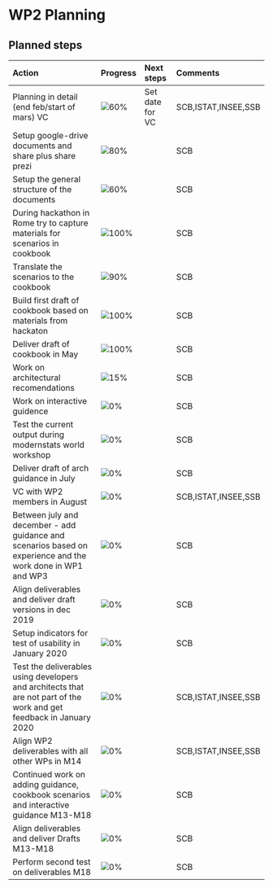 ﻿# WP2 Planning

## Planned steps

| Action  | Progress | Next steps | Comments |
|:--|:--|:--|:--|
|Planning in detail (end feb/start of mars) VC|![60%](http://progressed.io/bar/30)|Set date for VC|SCB,ISTAT,INSEE,SSB|
|Setup google-drive documents and share plus share prezi|![80%](http://progressed.io/bar/20)||SCB|
|Setup the general structure of the documents|![60%](http://progressed.io/bar/60)||SCB|
|During hackathon in Rome try to capture materials for scenarios in cookbook |![100%](http://progressed.io/bar/100)||SCB|
|Translate the scenarios to the cookbook |![90%](http://progressed.io/bar/90)||SCB|
|Build first draft of cookbook based on materials from hackaton |![100%](http://progressed.io/bar/100)||SCB|
|Deliver draft of cookbook in May |![100%](http://progressed.io/bar/100)||SCB|
|Work on architectural recomendations |![15%](http://progressed.io/bar/15)||SCB|
|Work on interactive guidence |![0%](http://progressed.io/bar/0)||SCB|
|Test the current output during modernstats world workshop |![0%](http://progressed.io/bar/0)||SCB|
|Deliver draft of arch guidance in July |![0%](http://progressed.io/bar/0)||SCB|
|VC with WP2 members in August|![0%](http://progressed.io/bar/0)||SCB,ISTAT,INSEE,SSB|
|Between july and december - add guidance and scenarios based on experience and the work done in WP1 and WP3 |![0%](http://progressed.io/bar/0)||SCB|
| Align deliverables and deliver draft versions in dec 2019 |![0%](http://progressed.io/bar/0)||SCB|
|Setup indicators for test of usability in January 2020  |![0%](http://progressed.io/bar/0)||SCB|
|Test the deliverables using developers and architects that are not part of the work and get feedback in January 2020  |![0%](http://progressed.io/bar/0)||SCB,ISTAT,INSEE,SSB|
|Align WP2 deliverables with all other WPs in M14  |![0%](http://progressed.io/bar/0)||SCB,ISTAT,INSEE,SSB|
|Continued work on adding guidance, cookbook scenarios and interactive guidance M13-M18 |![0%](http://progressed.io/bar/0)||SCB |
|Align deliverables and deliver Drafts M13-M18 |![0%](http://progressed.io/bar/0)||SCB |
|Perform second test on deliverables M18 |![0%](http://progressed.io/bar/0)||SCB |

